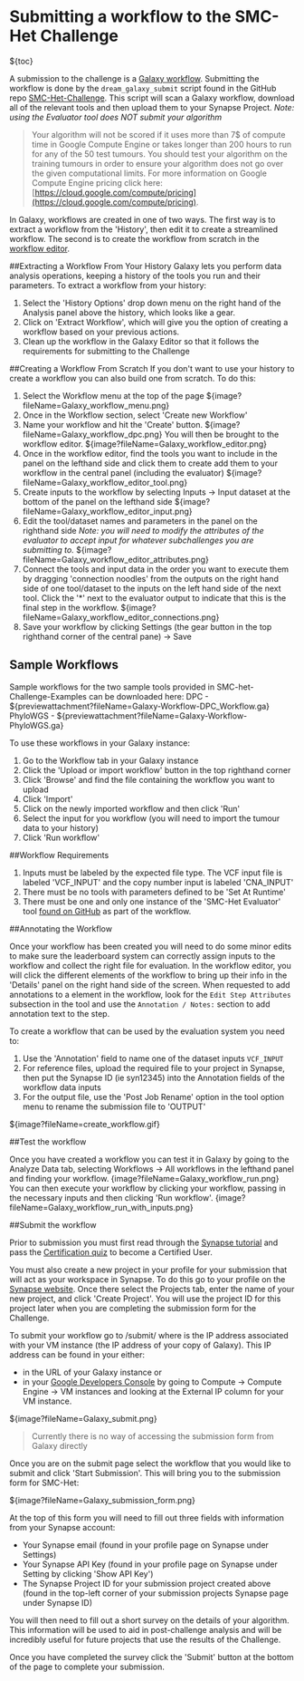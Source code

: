 
Submitting a workflow to the SMC-Het Challenge
==============================================

${toc}

A submission to the challenge is a [Galaxy workflow](https://wiki.galaxyproject.org/Learn/AdvancedWorkflow). Submitting the workflow is done by the `dream_galaxy_submit` script found in the GitHub repo [SMC-Het-Challenge](https://github.com/Sage-Bionetworks/SMC-Het-Challenge). This script will scan a Galaxy workflow, download all of the relevant tools and then upload them to your Synapse Project.
_Note: using the Evaluator tool does NOT submit your algorithm_

> Your algorithm will not be scored if it uses more than 7$ of compute time in Google Compute Engine or takes longer than 200 hours to run for any of the 50 test tumours. You should test your algorithm on the training tumours in order to ensure your algorithm does not go over the given computational limits. For more information on Google Compute Engine pricing click here: [https://cloud.google.com/compute/pricing](https://cloud.google.com/compute/pricing).

In Galaxy, workflows are created in one of two ways. The first way is to extract a workflow from the 'History', then edit it to create a streamlined workflow. The second is to create the workflow from scratch in the [workflow editor](https://wiki.galaxyproject.org/Learn/AdvancedWorkflow/BasicEditing/WorkflowEditorUnannotated).

##Extracting a Workflow From Your History
Galaxy lets you perform data analysis operations, keeping a history of the tools you run and their parameters. To extract a workflow from your history:
1. Select the 'History Options' drop down menu on the right hand of the Analysis panel above the history, which looks like a gear.
2. Click on 'Extract Workflow', which will give you the option of creating a workflow based on your previous actions.
3. Clean up the workflow in the Galaxy Editor so that it follows the requirements for submitting to the Challenge

##Creating a Workflow From Scratch
If you don't want to use your history to create a workflow you can also build one from scratch. To do this:
1. Select the Workflow menu at the top of the page
${image?fileName=Galaxy_workflow_menu.png}
2. Once in the Workflow section, select 'Create new Workflow'
3. Name your workflow and hit the 'Create' button.
${image?fileName=Galaxy_workflow_dpc.png}
You will then be brought to the workflow editor.
${image?fileName=Galaxy_workflow_editor.png}
4. Once in the workflow editor, find the tools you want to include in the panel on the lefthand side and click them to create add them to your workflow in the central panel (including the evaluator)
${image?fileName=Galaxy_workflow_editor_tool.png}
5. Create inputs to the workflow by selecting Inputs -> Input dataset at the bottom of the panel on the lefthand side
${image?fileName=Galaxy_workflow_editor_input.png}
6. Edit the tool/dataset names and parameters in the panel on the righthand side
_Note: you will need to modify the attributes of the evaluator to accept input for whatever subchallenges you are submitting to._
${image?fileName=Galaxy_workflow_editor_attributes.png}
7. Connect the tools and input data in the order you want to execute them by dragging 'connection noodles' from the outputs on the right hand side of one tool/dataset to the inputs on the left hand side of the next tool.
Click the '*' next to the evaluator output to indicate that this is the final step in the workflow.
${image?fileName=Galaxy_workflow_editor_connections.png}
8. Save your workflow by clicking Settings (the gear button in the top righthand corner of the central pane) -> Save

## Sample Workflows
Sample workflows for the two sample tools provided in SMC-het-Challenge-Examples can be downloaded here:
DPC - ${previewattachment?fileName=Galaxy-Workflow-DPC_Workflow.ga}
PhyloWGS - ${previewattachment?fileName=Galaxy-Workflow-PhyloWGS.ga}

To use these workflows in your Galaxy instance:
1. Go to the Workflow tab in your Galaxy instance
2. Click the 'Upload or import workflow' button in the top righthand corner
3. Click 'Browse' and find the file containing the workflow you want to upload
4. Click 'Import'
5. Click on the newly imported workflow and then click 'Run'
6. Select the input for you workflow (you will need to import the tumour data to your history)
7. Click 'Run workflow'

##Workflow Requirements
1. Inputs must be labeled by the expected file type. The VCF input file is labeled 'VCF\_INPUT' and the copy number input is labeled 'CNA\_INPUT'
2. There must be no tools with parameters defined to be 'Set At Runtime'
3. There must be one and only one instance of the 'SMC-Het Evaluator' tool [found on GitHub](https://github.com/Sage-Bionetworks/SMC-Het-Challenge) as part of the workflow.

##Annotating the Workflow

Once your workflow has been created you will need to do some minor edits to make sure the leaderboard system can correctly assign inputs to the workflow and collect the right file for evaluation. In the workflow editor, you will click the different elements of the workflow to bring up their info in the 'Details' panel on the right hand side of the screen. When requested to add annotations to a element in the workflow, look for the `Edit Step Attributes` subsection in the tool and use the `Annotation / Notes:` section to add annotation text to the step.

To create a workflow that can be used by the evaluation system you need to:
1. Use the 'Annotation' field to name one of the dataset inputs `VCF_INPUT`
2. For reference files, upload the required file to your project in Synapse, then put the Synapse ID (ie syn12345) into the Annotation fields of the workflow data inputs
3. For the output file, use the 'Post Job Rename' option in the tool option menu to rename the submission file to 'OUTPUT'

${image?fileName=create_workflow.gif}

##Test the workflow

Once you have created a workflow you can test it in Galaxy by going to the Analyze Data tab, selecting Workflows -> All workflows in the lefthand panel and finding your workflow.
{image?fileName=Galaxy_workflow_run.png}
You can then execute your workflow by clicking your workflow, passing in the necessary inputs and then clicking 'Run workflow'.
{image?fileName=Galaxy_workflow_run_with_inputs.png}


##Submit the workflow

Prior to submission you must first read through the [Synapse tutorial](https://www.synapse.org/#!Help:GettingStarted) and pass the [Certification quiz](https://www.synapse.org/#!Quiz:Certification) to become a Certified User.

You must also create a new project in your profile for your submission that will act as your workspace in Synapse. To do this go to your profile on the [Synapse website](https://www.synapse.org/). Once there select the Projects tab, enter the name of your new project, and click 'Create Project'. You will use the project ID for this project later when you are completing the submission form for the Challenge.

To submit your workflow go to <External IP address>/submit/ where <External IP address> is the IP address associated with your VM instance (the IP address of your copy of Galaxy).
This IP address can be found in your either:
* in the URL of your Galaxy instance or
* in your [Google Developers Console](https://console.developers.google.com) by going to Compute -> Compute Engine -> VM instances and looking at the External IP column for your VM instance.

${image?fileName=Galaxy_submit.png}

> Currently there is no way of accessing the submission form from Galaxy directly

Once you are on the submit page select the workflow that you would like to submit and click 'Start Submission'. This will bring you to the submission form for SMC-Het:

${image?fileName=Galaxy_submission_form.png}

At the top of this form you will need to fill out three fields with information from your Synapse account:
* Your Synapse email (found in your profile page on Synapse under Settings)
* Your Synapse API Key (found in your profile page on Synapse under Setting by clicking 'Show API Key')
* The Synapse Project ID for your submission project created above (found in the top-left corner of your submission projects Synapse page under Synapse ID)

You will then need to fill out a short survey on the details of your algorithm. This information will be used to aid in post-challenge analysis and will be incredibly useful for future projects that use the results of the Challenge.

Once you have completed the survey click the 'Submit' button at the bottom of the page to complete your submission.